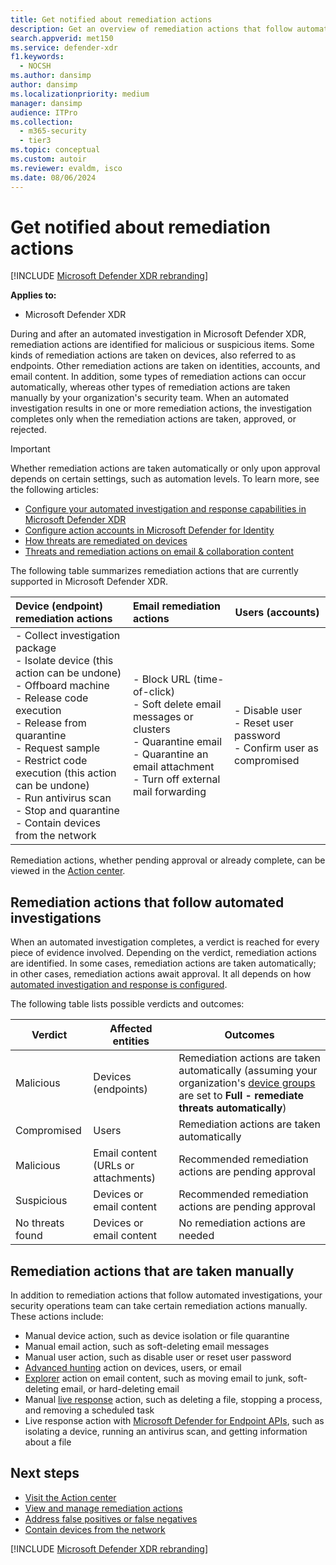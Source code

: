 ```yaml
---
title: Get notified about remediation actions
description: Get an overview of remediation actions that follow automated investigations in the Microsoft Defender portal
search.appverid: met150
ms.service: defender-xdr
f1.keywords: 
  - NOCSH
ms.author: dansimp
author: dansimp
ms.localizationpriority: medium
manager: dansimp
audience: ITPro
ms.collection: 
  - m365-security
  - tier3
ms.topic: conceptual
ms.custom: autoir
ms.reviewer: evaldm, isco
ms.date: 08/06/2024
---
```


# Get notified about remediation actions

[!INCLUDE [Microsoft Defender XDR rebranding](../includes/microsoft-defender.md)]

**Applies to:**

- Microsoft Defender XDR

During and after an automated investigation in Microsoft Defender XDR, remediation actions are identified for malicious or suspicious items. Some kinds of remediation actions are taken on devices, also referred to as endpoints. Other remediation actions are taken on identities, accounts, and email content. In addition, some types of remediation actions can occur automatically, whereas other types of remediation actions are taken manually by your organization's security team. When an automated investigation results in one or more remediation actions, the investigation completes only when the remediation actions are taken, approved, or rejected.

> [!IMPORTANT]
> Whether remediation actions are taken automatically or only upon approval depends on certain settings, such as automation levels. To learn more, see the following articles:
>
> - [Configure your automated investigation and response capabilities in Microsoft Defender XDR](m365d-configure-auto-investigation-response.md)
> - [Configure action accounts in Microsoft Defender for Identity](/defender-for-identity/manage-action-accounts)
> - [How threats are remediated on devices](/defender-endpoint/automated-investigations)
> - [Threats and remediation actions on email & collaboration content](/defender-office-365/air-remediation-actions#threats-and-remediation-actions)

The following table summarizes remediation actions that are currently supported in Microsoft Defender XDR.

|Device (endpoint) remediation actions  |Email remediation actions  |Users (accounts)  |
|:---------|:---------|----------|
|- Collect investigation package <br/>- Isolate device (this action can be undone)<br/>- Offboard machine <br/>- Release code execution <br/>- Release from quarantine <br/>- Request sample <br/>- Restrict code execution (this action can be undone) <br/>- Run antivirus scan <br/>- Stop and quarantine <br/>- Contain devices from the network     |- Block URL (time-of-click)<br/>- Soft delete email messages or clusters<br/>- Quarantine email<br/>- Quarantine an email attachment<br/>- Turn off external mail forwarding          |- Disable user<br />- Reset user password<br />- Confirm user as compromised          |

Remediation actions, whether pending approval or already complete, can be viewed in the [Action center](m365d-action-center.md).

## Remediation actions that follow automated investigations

When an automated investigation completes, a verdict is reached for every piece of evidence involved. Depending on the verdict, remediation actions are identified. In some cases, remediation actions are taken automatically; in other cases, remediation actions await approval. It all depends on how [automated investigation and response is configured](m365d-configure-auto-investigation-response.md).

The following table lists possible verdicts and outcomes:

| Verdict    | Affected entities    | Outcomes|
|------|------|------|
| Malicious    | Devices (endpoints)    | Remediation actions are taken automatically (assuming your organization's [device groups](m365d-configure-auto-investigation-response.md#review-or-change-the-automation-level-for-device-groups) are set to **Full - remediate threats automatically**)|
| Compromised | Users | Remediation actions are taken automatically |
| Malicious    | Email content (URLs or attachments) | Recommended remediation actions are pending approval|
| Suspicious    | Devices or email content | Recommended remediation actions are pending approval|
| No threats found    | Devices or email content    | No remediation actions are needed|

## Remediation actions that are taken manually

In addition to remediation actions that follow automated investigations, your security operations team can take certain remediation actions manually. These actions include:

- Manual device action, such as device isolation or file quarantine
- Manual email action, such as soft-deleting email messages
- Manual user action, such as disable user or reset user password
- [Advanced hunting](advanced-hunting-overview.md) action on devices, users, or email
- [Explorer](/defender-office-365/threat-explorer-real-time-detections-about) action on email content, such as moving email to junk, soft-deleting email, or hard-deleting email
- Manual [live response](/windows/security/threat-protection/microsoft-defender-atp/live-response) action, such as deleting a file, stopping a process, and removing a scheduled task
- Live response action with [Microsoft Defender for Endpoint APIs](/defender-endpoint/api/management-apis#microsoft-defender-for-endpoint-apis), such as isolating a device, running an antivirus scan, and getting information about a file

## Next steps

- [Visit the Action center](m365d-action-center.md)
- [View and manage remediation actions](m365d-autoir-actions.md)
- [Address false positives or false negatives](m365d-autoir-report-false-positives-negatives.md)
- [Contain devices from the network](/defender-endpoint/respond-machine-alerts#contain-devices-from-the-network)

[!INCLUDE [Microsoft Defender XDR rebranding](../includes/defender-m3d-techcommunity.md)]
